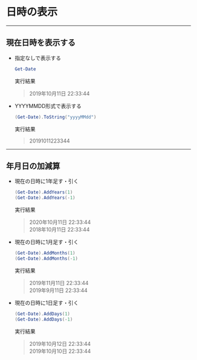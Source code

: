 # 日時の表示

***

## 現在日時を表示する

* 指定なしで表示する

  ```PowerShell
  Get-Date
  ```

  実行結果

  > 2019年10月11日 22:33:44

* YYYYMMDD形式で表示する

  ```PowerShell
  (Get-Date).ToString("yyyyMMdd")
  ```

  実行結果

  > 20191011223344

***

## 年月日の加減算

* 現在の日時に1年足す・引く

  ```PowerShell
  (Get-Date).AddYears(1)
  (Get-Date).AddYears(-1)
  ```

  実行結果

  > 2020年10月11日 22:33:44  
    2018年10月11日 22:33:44

* 現在の日時に1月足す・引く

  ```PowerShell
  (Get-Date).AddMonths(1)
  (Get-Date).AddMonths(-1)
  ```

  実行結果

  > 2019年11月11日 22:33:44  
    2019年9月11日 22:33:44

* 現在の日時に1日足す・引く

  ```PowerShell
  (Get-Date).AddDays(1)
  (Get-Date).AddDays(-1)
  ```

  実行結果

  > 2019年10月12日 22:33:44  
    2019年10月10日 22:33:44
